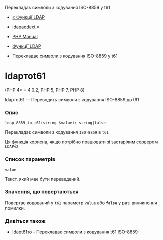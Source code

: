 Перекладає символи з кодування ISO-8859 у t61

-   [« Функції LDAP](ref.ldap.html)
    
-   [ldapaddext »](function.ldap-add-ext.html)
    
-   [PHP Manual](index.html)
    
-   [Функції LDAP](ref.ldap.html)
    
-   Перекладає символи з кодування ISO-8859 у t61
    

# ldapтоt61

(PHP 4> = 4.0.2, PHP 5, PHP 7, PHP 8)

ldapтоt61 — Переводить символи з кодування ISO-8859 до t61

### Опис

```methodsynopsis
ldap_8859_to_t61(string $value): string|false
```

Перекладає символи з кодування `ISO-8859` в `t61`

Ця функція корисна, якщо потрібно працювати зі застарілим сервером `LDAPv2`

### Список параметрів

`value`

Текст, який має бути переведений.

### Значення, що повертаються

Повертає кодований у `t61` параметр `value` або **`false`** у разі виникнення помилки.

### Дивіться також

-   [ldapt61то](function.ldap-t61-to-8859.html) - Перекладає символи з кодування t61 ISO-8859